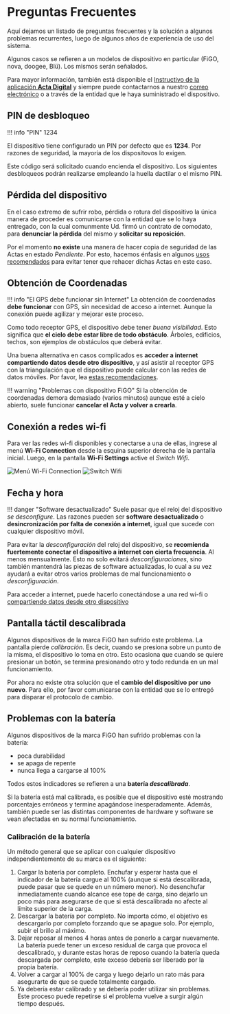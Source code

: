 # Preguntas Frecuentes

Aquí dejamos un listado de preguntas frecuentes y la solución a algunos problemas recurrentes, luego de algunos años de experiencia de uso del sistema.

Algunos casos se refieren a un modelos de dispositivo en particular (FiGO, nova, doogee, Blü). Los mismos serán señalados.

Para mayor información, también está disponible el [Instructivo de la aplicación **Acta Digital**](/instructivos/app.md) y siempre puede contactarnos a nuestro [correo electrónico](mailto:info@actadigital.com.ar) o a través de la entidad que le haya suministrado el dispositivo.

## PIN de desbloqueo 

!!! info "PIN"
    1234

El dispositivo tiene configurado un PIN por defecto que es **1234**. Por razones de seguridad, la mayoría de los dispositovos lo exigen.

Este código será solicitado cuando encienda el dispositivo. Los siguientes desbloqueos podrán realizarse empleando la huella dactilar o el mismo PIN.

## Pérdida del dispositivo

En el caso extremo de sufrir robo, pérdida o rotura del dispositivo la única manera de proceder es comunicarse con la entidad que se lo haya entregado, con la cual comunmente Ud. firmó un contrato de comodato, para **denunciar la pérdida** del mismo y **solicitar su reposición**.

Por el momento **no existe** una manera de hacer copia de seguridad de las Actas en estado _Pendiente_. Por esto, hacemos énfasis en algunos [usos recomendados](recomendaciones.md) para evitar tener que rehacer dichas Actas en este caso.

## Obtención de Coordenadas

!!! info "El GPS debe funcionar sin Internet"
    La obtención de coordenadas **debe funcionar** con GPS, sin necesidad de acceso a internet. Aunque la conexión puede agilizar y mejorar este proceso.

Como todo receptor GPS, el dispositivo debe tener _buena visibilidad_. Esto significa que **el cielo debe estar libre de todo obstáculo**. Árboles, edificios, techos, son ejemplos de obstáculos que deberá evitar.

Una buena alternativa en casos complicados es **acceder a internet compartiendo datos desde otro dispositivo**, y así asistir al receptor GPS con la triangulación que el dispositivo puede calcular con las redes de datos móviles. Por favor, lea [estas recomendaciones](recomendaciones.md#compartir-datos-desde-otro-dispositivo).

!!! warning "Problemas con dispositivo FiGO"
    Si la obtención de coordenadas demora demasiado (varios minutos) aunque esté a cielo abierto, suele funcionar **cancelar el Acta y volver a crearla**.

## Conexión a redes wi-fi

Para ver las redes wi-fi disponibles y conectarse a una de ellas, ingrese al menú **Wi-Fi Connection** desde la esquina superior derecha de la pantalla inicial. Luego, en la pantalla **Wi-Fi Settings** active el _Switch Wifi_.

![Menú Wi-Fi Connection](/img/wifi_menu.jpg)
![Switch Wifi](/img/wifi_switch.jpg)

## Fecha y hora

!!! danger "Software desactualizado"
    Suele pasar que el reloj del dispositivo _se desconfigure_. Las razones pueden ser **software desactualizado** o **desincronización por falta de conexión a internet**, igual que sucede con cualquier dispositivo móvil.

Para evitar la _desconfiguración_ del reloj del dispositivo, se **recomienda fuertemente conectar el dispositivo a internet con cierta frecuencia**. Al menos mensualmente. Esto no solo evitará _desconfiguraciones_, sino también mantendrá las piezas de software actualizadas, lo cual a su vez ayudará a evitar otros varios problemas de mal funcionamiento o _desconfiguración_.

Para acceder a internet, puede hacerlo conectándose a una red wi-fi o [compartiendo datos desde otro dispositivo](recomendaciones.md#compartir-datos-desde-otro-dispositivo)

## Pantalla táctil descalibrada

Algunos dispositivos de la marca FiGO han sufrido este problema. La pantalla pierde _calibración_. Es decir, cuando se presiona sobre un punto de la misma, el dispositivo lo toma en otro. Esto ocasiona que cuando se quiere presionar un botón, se termina presionando otro y todo redunda en un mal funcionamiento.

Por ahora no existe otra solución que el **cambio del dispositivo por uno nuevo**. Para ello, por favor comunicarse con la entidad que se lo entregó para disparar el protocolo de cambio.

## Problemas con la batería

Algunos dispositivos de la marca FiGO han sufrido problemas con la batería:

- poca durabilidad
- se apaga de repente
- nunca llega a cargarse al 100%

Todos estos indicadores se refieren a una **batería _descalibrada_**.

Si la batería está mal calibrada, es posible que el dispositivo esté mostrando porcentajes erróneos y termine apagándose inesperadamente. Además, también puede ser las distintas componentes de hardware y software se vean afectadas en su normal funcionamiento.

### Calibración de la batería

Un método general que se aplicar con cualquier dispositivo independientemente de su marca es el siguiente:

1. Cargar la batería por completo. Enchufar y esperar hasta que el indicador de la batería cargue al 100% (aunque si está descalibrada, puede pasar que se quede en un número menor). No desenchufar inmediatamente cuando alcance ese tope de carga, sino dejarlo un poco más para asegurarse de que si está descalibrada no afecte al límite superior de la carga.
2. Descargar la batería por completo. No importa cómo, el objetivo es descargarlo por completo forzando que se apague solo. Por ejemplo, subir el brillo al máximo.
3. Dejar reposar al menos 4 horas antes de ponerlo a cargar nuevamente. La batería puede tener un exceso residual de carga que provoca el descalibrado, y durante estas horas de reposo cuando la batería queda descargada por completo, este exceso debería ser liberado por la propia batería.
4. Volver a cargar al 100% de carga y luego dejarlo un rato más para asegurarte de que se quede totalmente cargado.
5. Ya debería estar calibrado y se debería poder utilizar sin problemas. Este proceso puede repetirse si el problema vuelve a surgir algún tiempo después.
